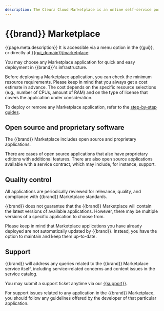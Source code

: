 ```yaml
---
description: The Cleura Cloud Marketplace is an online self-service portal that allows you to deploy pre-configured applications.
---
```


# {{brand}} Marketplace

{{page.meta.description}}
It is accessible via a menu option in the {{gui}}, or directly at [{{gui_domain}}/marketplace](https://{{gui_domain}}/marketplace).

You may choose any Marketplace application for quick and easy deployment in {{brand}}'s infrastructure.

Before deploying a Marketplace application, you can check the minimum resource requirements.
Please keep in mind that you always get a cost estimate in advance.
The cost depends on the specific resource selections (e.g., number of CPUs, amount of RAM) and on the type of license that covers the application under consideration.

To deploy or remove any Marketplace application, refer to the [step-by-step guides](../howto/marketplace/index.md).

## Open source and proprietary software

The {{brand}} Marketplace includes open source and proprietary applications.

There are cases of open source applications that also have proprietary editions with additional features.
There are also open source applications available with a service contract, which may include, for instance, support.

## Quality control

All applications are periodically reviewed for relevance, quality, and compliance with {{brand}} Marketplace standards.

{{brand}} does not guarantee that the {{brand}} Marketplace will contain the latest versions of available applications.
However, there may be multiple versions of a specific application to choose from.

Please keep in mind that Marketplace applications you have already deployed are not automatically updated by {{brand}}.
Instead, you have the option to maintain and keep them up-to-date.

## Support

{{brand}} will address any queries related to the {{brand}} Marketplace service itself, including service-related concerns and content issues in the service catalog.

You may submit a support ticket anytime via our [{{support}}](https://{{support_domain}}/servicedesk).

For support issues related to any application in the {{brand}} Marketplace, you should follow any guidelines offered by the developer of that particular application.
